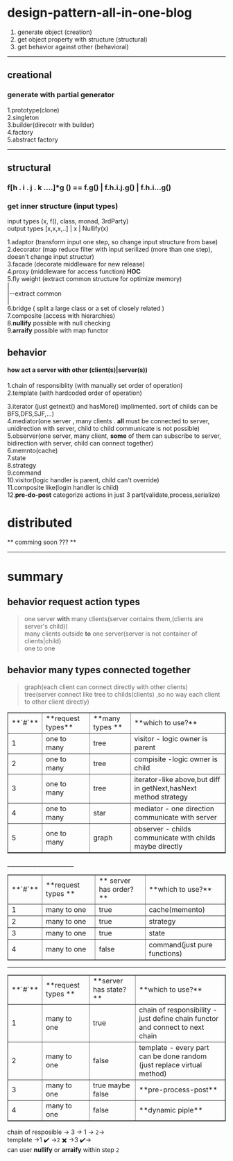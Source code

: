 # design-pattern-all-in-one-blog
1. generate object (creation)   
2. get object property with structure (structural)   
3. get behavior against other (behavioral)  
____________
## creational 
### generate with partial generator   
1.prototype(clone)  
2.singleton      
3.builder(direcotr with builder)   
4.factory  
5.abstract factory   
_____________________
## structural  
### f[h . i . j . k ....]*g () == f.g() | f.h.i.j.g() | f.h.i...g()  
### get inner structure (input types) 


input types (x, f(), class, monad, 3rdParty)    
output types  [x,x,x,..] | x | Nullify(x)  

1.adaptor (transform input one step, so change input structure from base)    
2.decorator (map reduce filter with input serilized (more than one step), doesn't change input structur)     
3.facade (decorate middleware for new release)    
4.proxy (middleware for access function) **HOC**     
5.fly weight (extract common structure for optimize memory)     
  |     
  |--extract common     
  |     
6.bridge ( split a large class or a set of closely related )        
7.composite (access with hierarchies)       
8.**nullify** possible with null checking    
9.**arraify** possible with map functor  

## behavior  
#### how act a server with other (client(s)|server(s))   
1.chain of responsiblity (with manually set order of operation)       
2.template (with hardcoded order of operation)  



3.iterator (just getnext() and hasMore() implimented. sort of childs can be BFS,DFS,SJF,...)          
4.mediator(one server , many clients . **all** must be connected to server, unidirection with server, child to child communicate is not possible)      
5.observer(one server, many client, **some** of them can subscribe to server, bidirection with server, child can connect together)      
6.memnto(cache)     
7.state     
8.strategy   
9.command   
10.visitor(logic handler is parent, child can't override)      
11.composite like(login handler is child)    
12.**pre-do-post** categorize actions in just 3 part(validate,process,serialize)   


# distributed
** comming soon ??? **   

___________________
# summary   
## behavior request action types  
> one server **with** many clients(server contains them,(clients are server's child))     
> many clients outside **to** one server(server is not container of clients|child)    
> one to one   

## behavior many types connected together     
> graph(each client can connect directly with other clients)       
> tree(server connect like tree to childs(clients) ,so no way each client to other client directly)         


<table  border="1">
  
  <td>**`#`**</td>
  <td>**request types** </td>
  <td>**many types **</td>
  <td>**which to use?** </td>
  
  <tr>
    <td> 1 </td>
    <td> one to many </td>
    <td> tree      </td>
    <td>visitor - logic owner is parent </td>
  </tr>
   <tr>
    <td> 2 </td>
    <td> one to many  </td> 
    <td> tree       </td> 
    <td>    compisite -logic owner is child  </td>
  </tr>
   <tr>
    <td> 3 </td>
    <td> one to many  </td> 
    <td> tree       </td> 
    <td>   iterator-like above,but diff in getNext,hasNext method strategy  </td>
  </tr>
  <tr>
    <td> 4 </td>
    <td> one to many  </td> 
    <td> star       </td>
    <td>   mediator - one direction communicate with server </td>
  </tr>
   <tr>
    <td> 5 </td>
    <td> one to many </td> 
    <td> graph       </td> 
    <td>  observer - childs communicate with childs maybe directly  </td>
  </tr>
</table>
________________________
<table border="1">
  
  <tr>
    <td>**`#`**</td>
    <td>**request types **</td>
    <td>** server has order?**  </td>
    <td>**which to use?** </td>
  </tr>
  <tr>
    <td> 1 </td>
    <td> many to one </td>
    <td> true      </td>
    <td>cache(memento) </td>
  </tr>
   <tr>
    <td> 2 </td>
    <td> many to one  </td> 
    <td> true       </td> 
    <td>   strategy </td>
  </tr>
  <tr>
    <td> 3 </td>
    <td> many to one  </td> 
    <td> true      </td> 
    <td>   state </td>
  </tr>
   <tr>
    <td> 4 </td>
    <td> many to one </td> 
    <td> false       </td> 
    <td>  command(just pure functions) </td>
  </tr>
</table>

_________

<table border="1">
  
  <tr>
    <td>**`#`**</td>
    <td>**request types **</td>
    <td>**server has state? ** </td>
    <td>**which to use?** </td>
  </tr>
  <tr>
    <td> 1 </td>
    <td> many to one </td>
    <td> true      </td>
    <td> chain of responsibility -just define chain functor and connect to next chain </td>
  </tr>
   <tr>
    <td> 2 </td>
    <td> many to one  </td> 
    <td> false       </td> 
    <td>   template - every part can be done random (just replace virtual method)  </td>
  </tr>
  <tr>
    <td> 3 </td>
    <td> many to one  </td> 
    <td> true maybe false     </td> 
    <td>   **pre-process-post** </td>
  </tr>
   <tr>
    <td> 4 </td>
    <td> many to one </td> 
    <td> false       </td> 
    <td>  **dynamic piple** </td>
  </tr>
</table>
     
chain of resposible -> 3 -> 1 -> `2`->    
template ->1 :heavy_check_mark: ->`2` :heavy_multiplication_x: ->3 :heavy_check_mark:->    
can user **nullify** or **arraify** within step `2`










